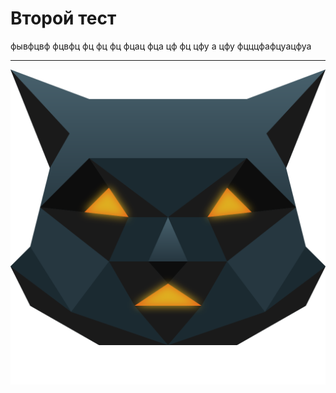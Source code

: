 # Второй тест

фывфцвф фцвфц фц фц фц фцац
фца цф фц цфу
а цфу фцццфафцуацфуа

---

![Foxity logo](/static/foxity-logo.svg)